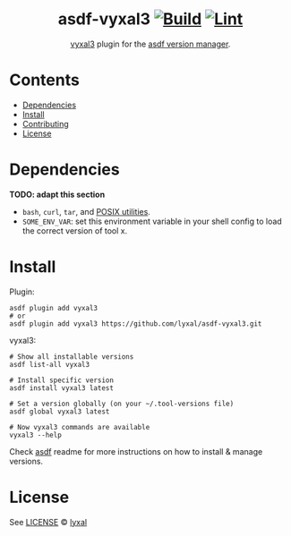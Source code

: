 <div align="center">

# asdf-vyxal3 [![Build](https://github.com/lyxal/asdf-vyxal3/actions/workflows/build.yml/badge.svg)](https://github.com/lyxal/asdf-vyxal3/actions/workflows/build.yml) [![Lint](https://github.com/lyxal/asdf-vyxal3/actions/workflows/lint.yml/badge.svg)](https://github.com/lyxal/asdf-vyxal3/actions/workflows/lint.yml)

[vyxal3](https://github.com/vyxal/vyxal) plugin for the [asdf version manager](https://asdf-vm.com).

</div>

# Contents

- [Dependencies](#dependencies)
- [Install](#install)
- [Contributing](#contributing)
- [License](#license)

# Dependencies

**TODO: adapt this section**

- `bash`, `curl`, `tar`, and [POSIX utilities](https://pubs.opengroup.org/onlinepubs/9699919799/idx/utilities.html).
- `SOME_ENV_VAR`: set this environment variable in your shell config to load the correct version of tool x.

# Install

Plugin:

```shell
asdf plugin add vyxal3
# or
asdf plugin add vyxal3 https://github.com/lyxal/asdf-vyxal3.git
```

vyxal3:

```shell
# Show all installable versions
asdf list-all vyxal3

# Install specific version
asdf install vyxal3 latest

# Set a version globally (on your ~/.tool-versions file)
asdf global vyxal3 latest

# Now vyxal3 commands are available
vyxal3 --help
```

Check [asdf](https://github.com/asdf-vm/asdf) readme for more instructions on how to
install & manage versions.


# License

See [LICENSE](LICENSE) © [lyxal](https://github.com/lyxal/)
